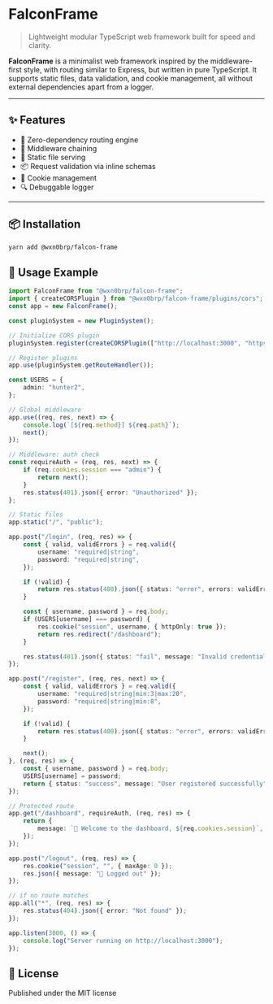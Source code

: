 # FalconFrame

> Lightweight modular TypeScript web framework built for speed and clarity.

**FalconFrame** is a minimalist web framework inspired by the middleware-first style, with routing similar to Express, but written in pure TypeScript. It supports static files, data validation, and cookie management, all without external dependencies apart from a logger.

---

## ✨ Features

- 🚀 Zero-dependency routing engine
- 🧱 Middleware chaining
- 📁 Static file serving
- 📦 Request validation via inline schemas
- 🍪 Cookie management
- 🔍 Debuggable logger

---

## 📦 Installation

```bash
yarn add @wxn0brp/falcon-frame
```

## 🚦 Usage Example

```ts
import FalconFrame from "@wxn0brp/falcon-frame";
import { createCORSPlugin } from "@wxn0brp/falcon-frame/plugins/cors";
const app = new FalconFrame();

const pluginSystem = new PluginSystem();

// Initialize CORS plugin
pluginSystem.register(createCORSPlugin(["http://localhost:3000", "https://example.com"]));

// Register plugins
app.use(pluginSystem.getRouteHandler());

const USERS = {
    admin: "hunter2",
};

// Global middleware
app.use((req, res, next) => {
    console.log(`[${req.method}] ${req.path}`);
    next();
});

// Middleware: auth check
const requireAuth = (req, res, next) => {
    if (req.cookies.session === "admin") {
        return next();
    }
    res.status(401).json({ error: "Unauthorized" });
};

// Static files
app.static("/", "public");

app.post("/login", (req, res) => {
    const { valid, validErrors } = req.valid({
        username: "required|string",
        password: "required|string",
    });

    if (!valid) {
        return res.status(400).json({ status: "error", errors: validErrors });
    }

    const { username, password } = req.body;
    if (USERS[username] === password) {
        res.cookie("session", username, { httpOnly: true });
        return res.redirect("/dashboard");
    }

    res.status(401).json({ status: "fail", message: "Invalid credentials" });
});

app.post("/register", (req, res, next) => {
    const { valid, validErrors } = req.valid({
        username: "required|string|min:3|max:20",
        password: "required|string|min:8",
    });

    if (!valid) {
        return res.status(400).json({ status: "error", errors: validErrors });
    }

    next();
}, (req, res) => {
    const { username, password } = req.body;
    USERS[username] = password;
    return { status: "success", message: "User registered successfully" };
});

// Protected route
app.get("/dashboard", requireAuth, (req, res) => {
    return {
        message: `👑 Welcome to the dashboard, ${req.cookies.session}`,
    });
});

app.post("/logout", (req, res) => {
    res.cookie("session", "", { maxAge: 0 });
    res.json({ message: "👋 Logged out" });
});

// if no route matches
app.all("*", (req, res) => {
    res.status(404).json({ error: "Not found" });
});

app.listen(3000, () => {
    console.log("Server running on http://localhost:3000");
});
```

## 📜 License

Published under the MIT license